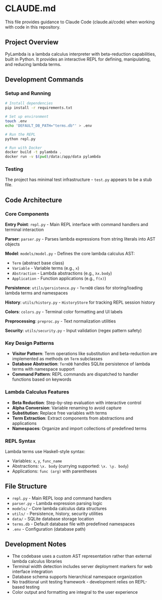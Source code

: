 # CLAUDE.md

This file provides guidance to Claude Code (claude.ai/code) when working with code in this repository.

## Project Overview

PyLambda is a lambda calculus interpreter with beta-reduction capabilities, built in Python. It provides an interactive REPL for defining, manipulating, and reducing lambda terms.

## Development Commands

### Setup and Running
```bash
# Install dependencies
pip install -r requirements.txt

# Set up environment
touch .env
echo 'DEFAULT_DB_PATH="terms.db"' > .env

# Run the REPL
python repl.py

# Run with Docker
docker build -t pylambda .
docker run -v $(pwd)/data:/app/data pylambda
```

### Testing
The project has minimal test infrastructure - `test.py` appears to be a stub file.

## Code Architecture

### Core Components

**Entry Point**: `repl.py` - Main REPL interface with command handlers and terminal interaction

**Parser**: `parser.py` - Parses lambda expressions from string literals into AST objects

**Model**: `models/model.py` - Defines the core lambda calculus AST:
- `Term` (abstract base class)  
- `Variable` - Variable terms (e.g., `x`)
- `Abstraction` - Lambda abstractions (e.g., `λx.body`)
- `Application` - Function applications (e.g., `f(x)`)

**Persistence**: `utils/persistence.py` - `TermDB` class for storing/loading lambda terms and namespaces

**History**: `utils/history.py` - `HistoryStore` for tracking REPL session history

**Colors**: `colors.py` - Terminal color formatting and UI labels

**Preprocessing**: `preproc.py` - Text normalization utilities

**Security**: `utils/security.py` - Input validation (regex pattern safety)

### Key Design Patterns

- **Visitor Pattern**: Term operations like substitution and beta-reduction are implemented as methods on `Term` subclasses
- **Database Abstraction**: `TermDB` handles SQLite persistence of lambda terms with namespace support
- **Command Pattern**: REPL commands are dispatched to handler functions based on keywords

### Lambda Calculus Features

- **Beta Reduction**: Step-by-step evaluation with interactive control
- **Alpha Conversion**: Variable renaming to avoid capture
- **Substitution**: Replace free variables with terms
- **Term Extraction**: Extract components from abstractions and applications
- **Namespaces**: Organize and import collections of predefined terms

### REPL Syntax

Lambda terms use Haskell-style syntax:
- Variables: `x`, `y`, `func_name`
- Abstractions: `\x. body` (currying supported: `\x. \y. body`)
- Applications: `func (arg)` with parentheses

## File Structure

- `repl.py` - Main REPL loop and command handlers
- `parser.py` - Lambda expression parsing logic
- `models/` - Core lambda calculus data structures
- `utils/` - Persistence, history, security utilities
- `data/` - SQLite database storage location
- `terms.db` - Default database file with predefined namespaces
- `.env` - Configuration (database path)

## Development Notes

- The codebase uses a custom AST representation rather than external lambda calculus libraries
- Terminal width detection includes server deployment markers for web interface integration
- Database schema supports hierarchical namespace organization
- No traditional unit testing framework - development relies on REPL-based testing
- Color output and formatting are integral to the user experience